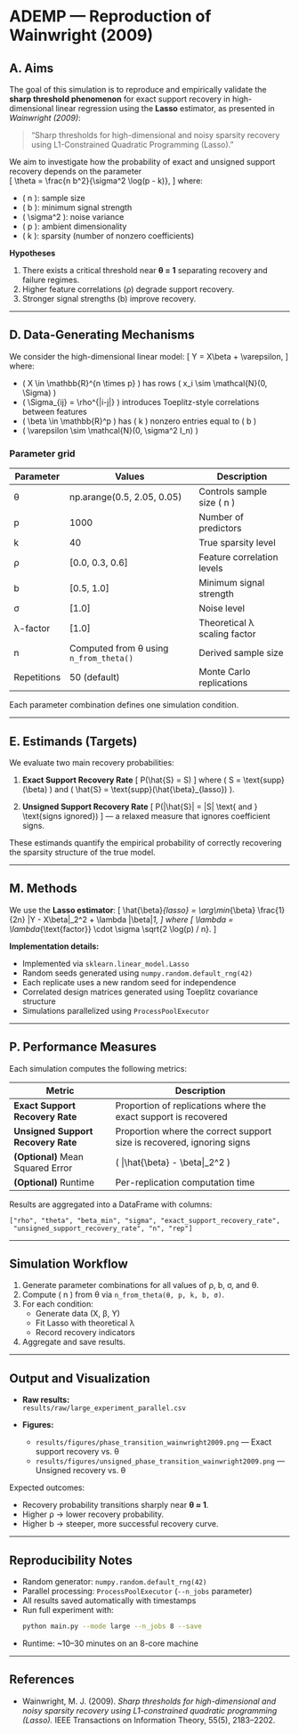 # ADEMP — Reproduction of Wainwright (2009)

## A. Aims

The goal of this simulation is to reproduce and empirically validate the **sharp threshold phenomenon** for exact support recovery in high-dimensional linear regression using the **Lasso** estimator, as presented in *Wainwright (2009)*:  
> “Sharp thresholds for high-dimensional and noisy sparsity recovery using L1-Constrained Quadratic Programming (Lasso).”

We aim to investigate how the probability of exact and unsigned support recovery depends on the parameter  
\[
\theta = \frac{n b^2}{\sigma^2 \log(p - k)},
\]
where:
- \( n \): sample size  
- \( b \): minimum signal strength  
- \( \sigma^2 \): noise variance  
- \( p \): ambient dimensionality  
- \( k \): sparsity (number of nonzero coefficients)

**Hypotheses**
1. There exists a critical threshold near **θ = 1** separating recovery and failure regimes.
2. Higher feature correlations (ρ) degrade support recovery.
3. Stronger signal strengths (b) improve recovery.

---

## D. Data-Generating Mechanisms

We consider the high-dimensional linear model:
\[
Y = X\beta + \varepsilon,
\]
where:
- \( X \in \mathbb{R}^{n \times p} \) has rows \( x_i \sim \mathcal{N}(0, \Sigma) \)
- \( \Sigma_{ij} = \rho^{|i-j|} \) introduces Toeplitz-style correlations between features
- \( \beta \in \mathbb{R}^p \) has \( k \) nonzero entries equal to \( b \)
- \( \varepsilon \sim \mathcal{N}(0, \sigma^2 I_n) \)

### Parameter grid

| Parameter | Values | Description |
|------------|---------|-------------|
| θ | np.arange(0.5, 2.05, 0.05) | Controls sample size \( n \) |
| p | 1000 | Number of predictors |
| k | 40 | True sparsity level |
| ρ | [0.0, 0.3, 0.6] | Feature correlation levels |
| b | [0.5, 1.0] | Minimum signal strength |
| σ | [1.0] | Noise level |
| λ-factor | [1.0] | Theoretical λ scaling factor |
| n | Computed from θ using `n_from_theta()` | Derived sample size |
| Repetitions | 50 (default) | Monte Carlo replications |

Each parameter combination defines one simulation condition.

---

## E. Estimands (Targets)

We evaluate two main recovery probabilities:

1. **Exact Support Recovery Rate**
   \[
   P(\hat{S} = S)
   \]
   where \( S = \text{supp}(\beta) \) and \( \hat{S} = \text{supp}(\hat{\beta}_{lasso}) \).

2. **Unsigned Support Recovery Rate**
   \[
   P(|\hat{S}| = |S| \text{ and } \text{signs ignored})
   \]
   — a relaxed measure that ignores coefficient signs.

These estimands quantify the empirical probability of correctly recovering the sparsity structure of the true model.

---

## M. Methods

We use the **Lasso estimator**:
\[
\hat{\beta}_{lasso} = \arg\min_{\beta} \frac{1}{2n} \|Y - X\beta\|_2^2 + \lambda \|\beta\|_1,
\]
where
\[
\lambda = \lambda_{\text{factor}} \cdot \sigma \sqrt{2 \log(p) / n}.
\]

**Implementation details:**
- Implemented via `sklearn.linear_model.Lasso`
- Random seeds generated using `numpy.random.default_rng(42)`
- Each replicate uses a new random seed for independence
- Correlated design matrices generated using Toeplitz covariance structure
- Simulations parallelized using `ProcessPoolExecutor`

---

## P. Performance Measures

Each simulation computes the following metrics:

| Metric | Description |
|---------|-------------|
| **Exact Support Recovery Rate** | Proportion of replications where the exact support is recovered |
| **Unsigned Support Recovery Rate** | Proportion where the correct support size is recovered, ignoring signs |
| **(Optional)** Mean Squared Error | \( \|\hat{\beta} - \beta\|_2^2 \) |
| **(Optional)** Runtime | Per-replication computation time |

Results are aggregated into a DataFrame with columns:
```
["rho", "theta", "beta_min", "sigma", "exact_support_recovery_rate",
 "unsigned_support_recovery_rate", "n", "rep"]
```

---

## Simulation Workflow

1. Generate parameter combinations for all values of ρ, b, σ, and θ.
2. Compute \( n \) from θ via `n_from_theta(θ, p, k, b, σ)`.
3. For each condition:
   - Generate data (X, β, Y)
   - Fit Lasso with theoretical λ
   - Record recovery indicators
4. Aggregate and save results.

---

## Output and Visualization

- **Raw results:**  
  `results/raw/large_experiment_parallel.csv`

- **Figures:**
  - `results/figures/phase_transition_wainwright2009.png` — Exact support recovery vs. θ  
  - `results/figures/unsigned_phase_transition_wainwright2009.png` — Unsigned recovery vs. θ

Expected outcomes:
- Recovery probability transitions sharply near **θ ≈ 1**.
- Higher ρ → lower recovery probability.
- Higher b → steeper, more successful recovery curve.

---

## Reproducibility Notes

- Random generator: `numpy.random.default_rng(42)`
- Parallel processing: `ProcessPoolExecutor` (`--n_jobs` parameter)
- All results saved automatically with timestamps
- Run full experiment with:
  ```bash
  python main.py --mode large --n_jobs 8 --save
  ```
- Runtime: ~10–30 minutes on an 8-core machine

---

## References

- Wainwright, M. J. (2009). *Sharp thresholds for high-dimensional and noisy sparsity recovery using L1-constrained quadratic programming (Lasso).* IEEE Transactions on Information Theory, 55(5), 2183–2202.
